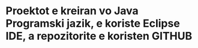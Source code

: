 Proektot e kreiran vo Java Programski jazik, e koriste Eclipse IDE, a repozitorite e koristen GITHUB
================